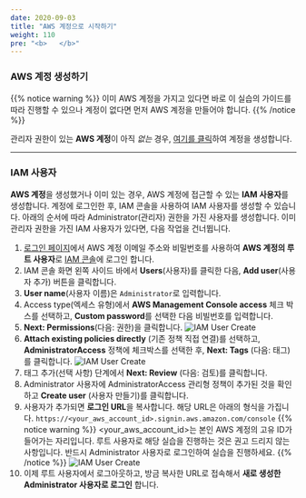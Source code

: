 ```yaml
---
date: 2020-09-03
title: "AWS 계정으로 시작하기"
weight: 110
pre: "<b>   </b>"
---
```


### AWS 계정 생성하기
{{% notice warning %}}
이미 AWS 계정을 가지고 있다면 바로 이 실습의 가이드를 따라 진행할 수 있으나 계정이 없다면 먼저 AWS 계정을 만들어야 합니다.
{{% /notice %}}


관리자 권한이 있는 **AWS 계정**이 아직 _없는_ 경우, [여기를 클릭](https://aws.amazon.com/ko/premiumsupport/knowledge-center/create-and-activate-aws-account/)하여 계정을 생성합니다.


* * *
### IAM 사용자
**AWS 계정**을 생성했거나 이미 있는 경우, AWS 계정에 접근할 수 있는 **IAM 사용자**를 생성합니다. 계정에 로그인한 후, IAM 콘솔을 사용하여 IAM 사용자를 생성할 수 있습니다. 아래의 순서에 따라 Administrator(관리자) 권한을 가진 사용자를 생성합니다. 이미 관리자 권한을 가진 IAM 사용자가 있다면, 다음 작업을 건너뜁니다.
1. [로그인 페이지](https://console.aws.amazon.com/)에서 AWS 계정 이메일 주소와 비밀번호를 사용하여 **AWS 계정의 루트 사용자**로 [IAM 콘솔](https://console.aws.amazon.com/iam/home#/home)에 로그인 합니다.
2. IAM 콘솔 화면 왼쪽 사이드 바에서 **Users**(사용자)를 클릭한 다음, **Add user**(사용자 추가) 버튼을 클릭합니다.
3. **User name**(사용자 이름)은 `Administrator`로 입력합니다.
4. Access type(엑세스 유형)에서 **AWS Management Console access** 체크 박스를 선택하고, **Custom password**를 선택한 다음 비빌번호를 입력합니다.
5.  **Next: Permissions**(다음: 권한)을 클릭합니다.
![IAM User Create](/images/settings/iam_user_create.png)
6.  **Attach existing policies directly** (기존 정책 직접 연결)를 선택하고, **AdministratorAccess** 정책에 체크박스를 선택한 후, **Next: Tags** (다음: 태그)를 클릭합니다.
![IAM User Create](/images/settings/iam_user_create_02.png)
7.  태그 추가(선택 사항) 단계에서 **Next: Review** (다음: 검토)를 클릭합니다.
8.  Administrator 사용자에 AdministratorAccess 관리형 정책이 추가된 것을 확인하고 **Create user** (사용자 만들기)를 클릭합니다.
9.  사용자가 추가되면 **로그인 URL**을 복사합니다. 해당 URL은 아래의 형식을 가집니다.
`https://<your_aws_account_id>.signin.aws.amazon.com/console`
{{% notice warning %}}
<your_aws_account_id>는 본인 AWS 계정의 고유 ID가 들어가는 자리입니다. 루트 사용자로 해당 실습을 진행하는 것은 권고 드리지 않는 사항입니다. 반드시 Administrator 사용자로 로그인하여 실습을 진행하세요.
{{% /notice %}}
![IAM User Create](/images/settings/iam_user_create_03.png)
10. 이제 루트 사용자에서 로그아웃하고, 방금 복사한 URL로 접속해서 **새로 생성한 Administrator 사용자로 로그인** 합니다.





